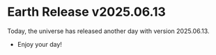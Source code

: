 # Earth Release v2025.06.13
Today, the universe has released another day with version 2025.06.13.
- Enjoy your day!
